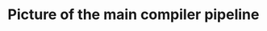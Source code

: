 # Picture of the main compiler pipeline



[](/trac/ghc/attachment/wiki/Commentary/Compiler/HscPipe/HscPipe.png)


